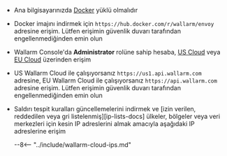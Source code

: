 * Ana bilgisayarınızda [Docker](https://docs.docker.com/engine/install/) yüklü olmalıdır
* Docker imajını indirmek için `https://hub.docker.com/r/wallarm/envoy` adresine erişim. Lütfen erişimin güvenlik duvarı tarafından engellenmediğinden emin olun
* Wallarm Console'da **Administrator** rolüne sahip hesaba, [US Cloud](https://us1.my.wallarm.com/) veya [EU Cloud](https://my.wallarm.com/) üzerinden erişim
* US Wallarm Cloud ile çalışıyorsanız `https://us1.api.wallarm.com` adresine, EU Wallarm Cloud ile çalışıyorsanız `https://api.wallarm.com` adresine erişim. Lütfen erişimin güvenlik duvarı tarafından engellenmediğinden emin olun
* Saldırı tespit kuralları güncellemelerini indirmek ve [izin verilen, reddedilen veya gri listelenmiş][ip-lists-docs] ülkeler, bölgeler veya veri merkezleri için kesin IP adreslerini almak amacıyla aşağıdaki IP adreslerine erişim

    --8<-- "../include/wallarm-cloud-ips.md"